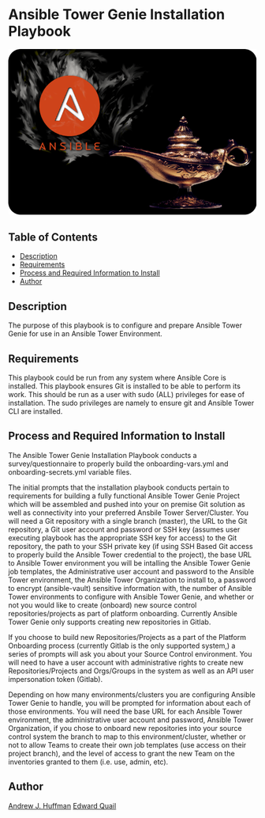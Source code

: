 # Ansible Tower Genie Installation Playbook
![Ansible Tower Genie](files/tower-genie.png)
## Table of Contents
- [Description](#description)
- [Requirements](#requirements)
- [Process and Required Information to Install](#process-and-required-information-to-install)
- [Author](#author)

## Description
The purpose of this playbook is to configure and prepare Ansible Tower Genie for use in an Ansible Tower Environment.

## Requirements
This playbook could be run from any system where Ansible Core is installed.  This playbook ensures Git is installed to be able to perform its work.  This should be run as a user with sudo (ALL) privileges for ease of installation.  The sudo privileges are namely to ensure git and Ansible Tower CLI are installed.

## Process and Required Information to Install
The Ansible Tower Genie Installation Playbook conducts a survey/questionnaire to properly build the onboarding-vars.yml and onboarding-secrets.yml variable files.

The initial prompts that the installation playbook conducts pertain to requirements for building a fully functional Ansible Tower Genie Project which will be assembled and pushed into your on premise Git solution as well as connectivity into your preferred Ansbile Tower Server/Cluster.  You will need a Git repository with a single branch (master), the URL to the Git repository, a Git user account and password or SSH key (assumes user executing playbook has the appropriate SSH key for access) to the Git repository, the path to your SSH private key (if using SSH Based Git access to properly build the Ansible Tower credential to the project), the base URL to Ansible Tower environment you will be intalling the Ansible Tower Genie job templates, the Administrative user account and password to the Ansible Tower environment, the Ansible Tower Organization to install to, a password to encrypt (ansible-vault) sensitive information with, the number of Ansible Tower environments to configure with Ansible Tower Genie, and whether or not you would like to create (onboard) new source control repositories/projects as part of platform onboarding.  Currently Ansible Tower Genie only supports creating new repositories in Gitlab.

If you choose to build new Repositories/Projects as a part of the Platform Onboarding process (currently Gitlab is the only supported system,) a series of prompts will ask you about your Source Control environment.  You will need to have a user account with administrative rights to create new Repositories/Projects and Orgs/Groups in the system as well as an API user impersonation token (Gitlab).  

Depending on how many environments/clusters you are configuring Ansible Tower Genie to handle, you will be prompted for information about each of those environments.  You will need the base URL for each Ansible Tower environment, the administrative user account and password, Ansible Tower Organization, if you chose to onboard new repositories into your source control system the branch to map to this environment/cluster, whether or not to allow Teams to create their own job templates (use access on their project branch), and the level of access to grant the new Team on the inventories granted to them (i.e. use, admin, etc).

## Author
[Andrew J. Huffman](mailto:ahuffman@redhat.com)
[Edward Quail](mailto:equail@redhat.com)
